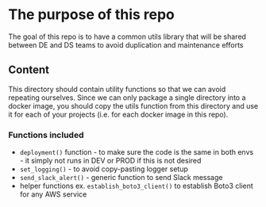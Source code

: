 # The purpose of this repo 
The goal of this repo is to have a common utils library that will be shared between DE and DS teams to avoid duplication and maintenance efforts

## Content
This directory should contain utility functions so that we can avoid repeating ourselves.
Since we can only package a single directory into a docker image, you should copy the utils function from this directory
and use it for each of your projects (i.e. for each docker image in this repo).

### Functions included
- `deployment()` function  - to make sure the code is the same in both envs - it simply not runs in DEV or PROD if this is not desired
- `set_logging()` - to avoid copy-pasting logger setup
- `send_slack_alert()` - generic function to send Slack message
- helper functions ex. `establish_boto3_client()` to establish Boto3 client for any AWS service

